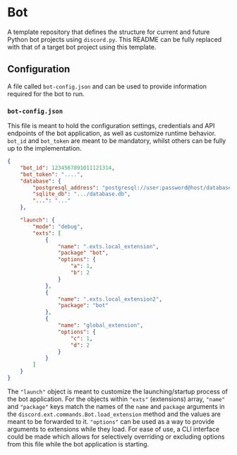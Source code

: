 # Bot
A template repository that defines the structure for current and future Python bot projects using `discord.py`. This README can be fully replaced with that of a target bot project using this template.

## Configuration
A file called `bot-config.json` and can be used to provide information required for the bot to run.


### `bot-config.json`
This file is meant to hold the configuration settings, credentials and API endpoints of the bot application, as well as customize runtime behavior. `bot_id` and `bot_token` are meant to be mandatory, whilst others can be fully up to the implementation.

```json
{
    "bot_id": 1234567891011121314,
    "bot_token": "....",
    "database": {
        "postgresql_address": "postgresql://user:password@host/database",
        "sqlite_db": ".../database.db",
        "...": "..."
    },

    "launch": {
        "mode": "debug",
        "exts": [
            {
                "name": ".exts.local_extension",
                "package" "bot",
                "options": {
                    "a": 1,
                    "b": 2
                }
            },
            {
                "name": ".exts.local_extension2",
                "package": "bot"
            },
            {
                "name": "global_extension",
                "options": {
                    "c": 1,
                    "d": 2
                }
            }
        ]
    }
}
```
The `"launch"` object is meant to customize the launching/startup process of the bot application. For the objects within `"exts"` (extensions) array, `"name"` and `"package"` keys match the names of the `name` and `package` arguments in the `discord.ext.commands.Bot.load_extension` method and the values are meant to be forwarded to it. `"options"` can be used as a way to provide arguments to extensions while they load. For ease of use, a CLI interface could be made which allows for selectively overriding or excluding options from this file while the bot application is starting.
